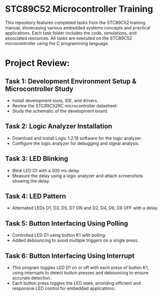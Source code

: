 # STC89C52 Microcontroller Training
This repository features completed tasks from the STC89C52 training manual, showcasing various embedded systems concepts and practical applications. Each task folder includes the code, simulations, and associated resources. All tasks are executed on the STC89C52 microcontroller using the C programming language.

# Project Review: 
## Task 1: Development Environment Setup & Microcontroller Study
- Install development tools, IDE, and drivers.
- Review the STC89C52RC microcontroller datasheet:
- Study the schematic of the development board.

## Task 2: Logic Analyzer Installation
- Download and install Logic 1.2.18 software for the logic analyzer.
- Configure the logic analyzer for debugging and signal analysis.

## Task 3: LED Blinking
- Blink LED D1 with a 500 ms delay.
- Measure the delay using a logic analyzer and attach screenshots showing the delay.

## Task 4: LED Pattern
- Alternated LEDs D1, D3, D5, D7 ON and D2, D4, D6, D8 OFF with a delay.

## Task 5: Button Interfacing Using Polling
- Controlled LED D1 using button K1 with polling.
- Added debouncing to avoid multiple triggers on a single press.

## Task 6: Button Interfacing Using Interrupt
- This program toggles LED D1 on or off with each press of button K1, using interrupts to detect button presses and debouncing to ensure accurate detection.
- Each button press toggles the LED state, providing efficient and responsive LED control for embedded applications.
